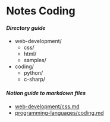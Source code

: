 # Notes Coding

#### ***Directory guide***
- web-development/
  - css/
  - html/
  - samples/
- coding/
  - python/
  - c-sharp/


#### ***Notion guide to markdown files***
- [web-development/css.md](web-development/WEB-DEVELOPMENT-GUIDE.md)
- [programming-languages/coding.md](programming-languages/CODING-GUIDE.md)
